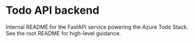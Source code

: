 # Todo API backend

Internal README for the FastAPI service powering the Azure Todo Stack. See the root README for high-level guidance.
